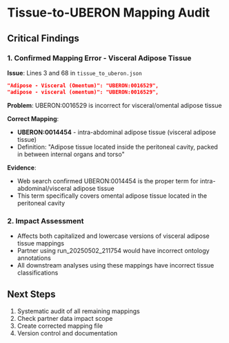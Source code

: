 # Tissue-to-UBERON Mapping Audit

## Critical Findings

### 1. Confirmed Mapping Error - Visceral Adipose Tissue

**Issue**: Lines 3 and 68 in `tissue_to_uberon.json`
```json
"Adipose - Visceral (Omentum)": "UBERON:0016529",
"adipose - visceral (omentum)": "UBERON:0016529",
```

**Problem**: UBERON:0016529 is incorrect for visceral/omental adipose tissue

**Correct Mapping**: 
- **UBERON:0014454** - intra-abdominal adipose tissue (visceral adipose tissue)
- Definition: "Adipose tissue located inside the peritoneal cavity, packed in between internal organs and torso"

**Evidence**: 
- Web search confirmed UBERON:0014454 is the proper term for intra-abdominal/visceral adipose tissue
- This term specifically covers omental adipose tissue located in the peritoneal cavity

### 2. Impact Assessment
- Affects both capitalized and lowercase versions of visceral adipose tissue mappings
- Partner using run_20250502_211754 would have incorrect ontology annotations
- All downstream analyses using these mappings have incorrect tissue classifications

## Next Steps
1. Systematic audit of all remaining mappings
2. Check partner data impact scope
3. Create corrected mapping file
4. Version control and documentation